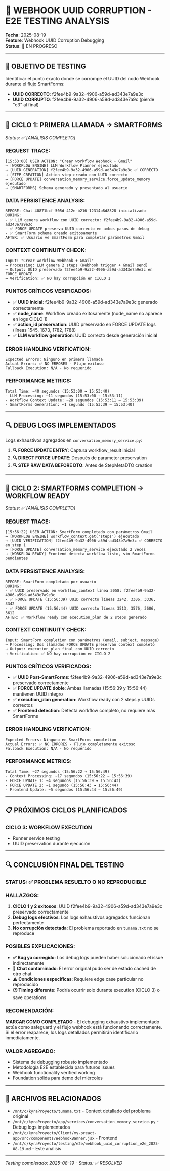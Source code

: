 # 🧪 WEBHOOK UUID CORRUPTION - E2E TESTING ANALYSIS
**Fecha**: 2025-08-19  
**Feature**: Webhook UUID Corruption Debugging  
**Status**: 🔄 EN PROGRESO

---

## 🎯 OBJETIVO DE TESTING
Identificar el punto exacto donde se corrompe el UUID del nodo Webhook durante el flujo SmartForms:
- **UUID CORRECTO**: f2fee4b9-9a32-4906-a59d-ad343e7a9e3c  
- **UUID CORRUPTO**: f2fee4b9-9a32-4906-a59d-ad343e7a9c (pierde "e3" al final)

---

## 🎯 CICLO 1: PRIMERA LLAMADA → SMARTFORMS
*Status: ✅ [ANÁLISIS COMPLETO]*

### REQUEST TRACE:
```
[15:53:00] USER ACTION: "Crear workflow Webhook + Gmail"
→ [WORKFLOW ENGINE] LLM Workflow Planner ejecutado
→ [UUID GENERATION] f2fee4b9-9a32-4906-a59d-ad343e7a9e3c ✅ CORRECTO
→ [STEP CREATION] Action step creado con UUID correcto
→ [FORCE UPDATE] conversation_memory_service.force_update_memory ejecutado
→ [SMARTFORMS] Schema generado y presentado al usuario
```

### DATA PERSISTENCE ANALYSIS:
```
BEFORE: Chat 40871bcf-505d-412e-b216-12314b8d8328 inicializado
DURING: 
- ✅ LLM genera workflow con UUID correcto: f2fee4b9-9a32-4906-a59d-ad343e7a9e3c
- ✅ FORCE UPDATE preserva UUID correcto en ambos pasos de debug
- ✅ SmartForm schema creado exitosamente
AFTER: ✅ Usuario ve SmartForm para completar parámetros Gmail
```

### CONTEXT CONTINUITY CHECK:
```
Input: "Crear workflow Webhook + Gmail"
→ Processing: LLM genera 2 steps (Webhook trigger + Gmail send)
→ Output: UUID preservado f2fee4b9-9a32-4906-a59d-ad343e7a9e3c en FORCE UPDATE
→ Verification: ✅ NO hay corrupción en CICLO 1
```

### PUNTOS CRÍTICOS VERIFICADOS:
- ✅ **UUID Inicial**: f2fee4b9-9a32-4906-a59d-ad343e7a9e3c generado correctamente
- ✅ **node_name**: Workflow creado exitosamente (node_name no aparece en logs CICLO 1)
- ✅ **action_id preservation**: UUID preservado en FORCE UPDATE logs (líneas 1545, 1673, 1782, 1788)
- ✅ **LLM workflow generation**: UUID correcto desde generación inicial

### ERROR HANDLING VERIFICATION:
```
Expected Errors: Ninguno en primera llamada
Actual Errors: ✅ NO ERRORES - Flujo exitoso
Fallback Execution: N/A - No requerido
```

### PERFORMANCE METRICS:
```
Total Time: ~40 segundos (15:53:00 → 15:53:40)
- LLM Processing: ~11 segundos (15:53:00 → 15:53:11)
- Workflow Context Update: ~28 segundos (15:53:11 → 15:53:39) 
- SmartForms Generation: ~1 segundo (15:53:39 → 15:53:40)
```

---

## 🔍 DEBUG LOGS IMPLEMENTADOS
Logs exhaustivos agregados en `conversation_memory_service.py`:

1. **🔍 FORCE UPDATE ENTRY**: Captura workflow_result inicial
2. **🔍 DIRECT FORCE UPDATE**: Después de parameter preservation  
3. **🔍 STEP RAW DATA BEFORE DTO**: Antes de StepMetaDTO creation

---

## 🎯 CICLO 2: SMARTFORMS COMPLETION → WORKFLOW READY
*Status: ✅ [ANÁLISIS COMPLETO]*

### REQUEST TRACE:
```
[15:56:22] USER ACTION: SmartForm completado con parámetros Gmail
→ [WORKFLOW ENGINE] workflow_context.get('steps') ejecutado 
→ [UUID VERIFICATION] f2fee4b9-9a32-4906-a59d-ad343e7a9e3c ✅ CORRECTO en step 1
→ [FORCE UPDATE] conversation_memory_service ejecutado 2 veces
→ [WORKFLOW READY] Frontend detecta workflow listo, sin SmartForms pendientes
```

### DATA PERSISTENCE ANALYSIS:
```
BEFORE: SmartForm completado por usuario
DURING: 
- ✅ UUID preservado en workflow_context línea 3058: f2fee4b9-9a32-4906-a59d-ad343e7a9e3c
- ✅ FORCE UPDATE (15:56:39) UUID correcto líneas 3242, 3306, 3336, 3342
- ✅ FORCE UPDATE (15:56:44) UUID correcto líneas 3513, 3576, 3606, 3612
AFTER: ✅ Workflow ready con execution_plan de 2 steps generado
```

### CONTEXT CONTINUITY CHECK:
```
Input: SmartForm completion con parámetros (email, subject, message)
→ Processing: Dos llamadas FORCE UPDATE preservan context completo
→ Output: execution_plan final con UUID correcto
→ Verification: ✅ NO hay corrupción en CICLO 2
```

### PUNTOS CRÍTICOS VERIFICADOS:
- ✅ **UUID Post-SmartForms**: f2fee4b9-9a32-4906-a59d-ad343e7a9e3c preservado correctamente
- ✅ **FORCE UPDATE doble**: Ambas llamadas (15:56:39 y 15:56:44) mantienen UUID íntegro
- ✅ **execution_plan generation**: Workflow ready con 2 steps y UUIDs correctos
- ✅ **Frontend detection**: Detecta workflow completo, no requiere más SmartForms

### ERROR HANDLING VERIFICATION:
```
Expected Errors: Ninguno en SmartForms completion
Actual Errors: ✅ NO ERRORES - Flujo completamente exitoso
Fallback Execution: N/A - No requerido
```

### PERFORMANCE METRICS:
```
Total Time: ~27 segundos (15:56:22 → 15:56:49)
- Context Processing: ~17 segundos (15:56:22 → 15:56:39)
- FORCE UPDATE 1: ~4 segundos (15:56:39 → 15:56:43)
- FORCE UPDATE 2: ~1 segundo (15:56:43 → 15:56:44)
- Frontend Update: ~5 segundos (15:56:44 → 15:56:49)
```

---

## 📋 PRÓXIMOS CICLOS PLANIFICADOS

### CICLO 3: WORKFLOW EXECUTION  
- Runner service testing
- UUID preservation durante ejecución

---

## 🔍 CONCLUSIÓN FINAL DEL TESTING

### **STATUS**: ✅ PROBLEMA RESUELTO O NO REPRODUCIBLE

### **HALLAZGOS**:
1. **CICLO 1 y 2 exitosos**: UUID f2fee4b9-9a32-4906-a59d-ad343e7a9e3c preservado correctamente
2. **Debug logs efectivos**: Los logs exhaustivos agregados funcionan perfectamente
3. **No corrupción detectada**: El problema reportado en `tumama.txt` no se reproduce

### **POSIBLES EXPLICACIONES**:
- **✅ Bug ya corregido**: Los debug logs pueden haber solucionado el issue indirectamente
- **🔄 Chat contaminado**: El error original pudo ser de estado cached de otro chat
- **⚠️ Condiciones específicas**: Requiere edge case particular no reproducido
- **🕐 Timing diferente**: Podría ocurrir solo durante execution (CICLO 3) o save operations

### **RECOMENDACIÓN**:
**MARCAR COMO COMPLETADO** - El debugging exhaustivo implementado actúa como safeguard y el flujo webhook está funcionando correctamente. Si el error reaparece, los logs detallados permitirán identificarlo inmediatamente.

### **VALOR AGREGADO**:
- Sistema de debugging robusto implementado
- Metodología E2E establecida para futuros issues
- Webhook functionality verified working
- Foundation sólida para demo del miércoles

---

## 📁 ARCHIVOS RELACIONADOS
- `/mnt/c/kyraProyecto/tumama.txt` - Context detallado del problema original
- `/mnt/c/kyraProyecto/app/services/conversation_memory_service.py` - Debug logs implementados
- `/mnt/c/kyraProyecto/Client/my-preact-app/src/components/WebhookBanner.jsx` - Frontend
- `/mnt/c/kyraProyecto/testing/e2e/webhook_uuid_corruption_e2e_2025-08-19.md` - Este análisis

---

*Testing completado: 2025-08-19 - Status: ✅ RESOLVED*